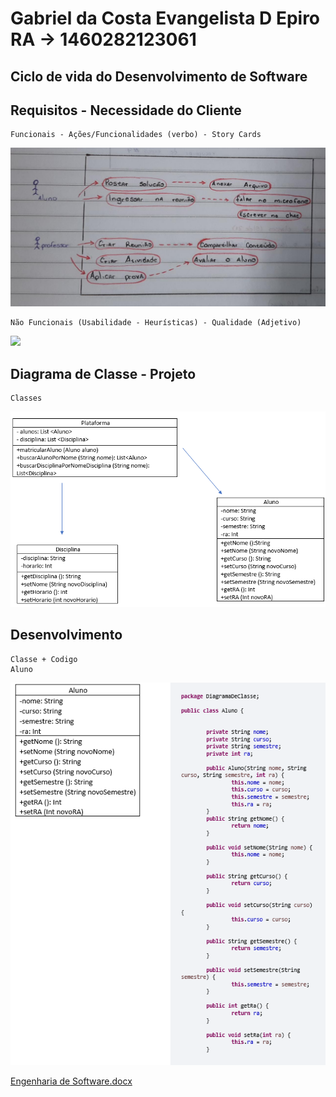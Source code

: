 # Gabriel da Costa Evangelista D Epiro     RA -> 1460282123061
## Ciclo de vida do Desenvolvimento de Software

## Requisitos - Necessidade do Cliente

    Funcionais - Ações/Funcionalidades (verbo) - Story Cards
  
  <img src="https://github.com/GabrielDepiro/Bertoti/blob/main/Engenharia%20de%20Software/Requisitos%20Funcionais.jpg">
  

    Não Funcionais (Usabilidade - Heurísticas) - Qualidade (Adjetivo)
  
  <img src="https://github.com/GabrielDepiro/Bertoti/blob/main/Engenharia%20de%20Software/Requisitos%20N%C3%A3o%20Funcionais.jpg">
  
  
  ## Diagrama de Classe - Projeto
    Classes
   <img src="https://github.com/GabrielDepiro/Bertoti/blob/main/Engenharia%20de%20Software/Diagrama%20de%20Classe.png">
  
  ## Desenvolvimento
    Classe + Codigo
    Aluno
   <img src="https://github.com/GabrielDepiro/Bertoti/blob/main/Engenharia%20de%20Software/Codigo%20Aluno.png">
  

[Engenharia de Software.docx](https://github.com/GabrielDepiro/Bertoti/files/8249011/Engenharia.de.Software.docx)


